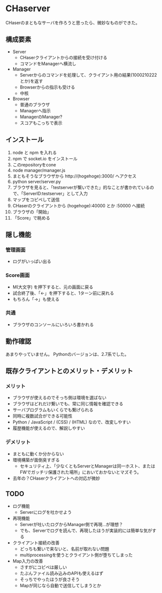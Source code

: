 CHaserver
=========

CHaserのまともなサーバを作ろうと思ったら、微妙なものができた。


## 構成要素

* Server
    - CHaserクライアントからの接続を受け付ける
	- コマンドをManagerへ横流し
* Manager
    - Serverからのコマンドを処理して、クライアント用の結果(1000210222 とか)を返す
	- Browserからの指示も受ける
	- 中核
* Browser
    - 普通のブラウザ
	- Managerへ指示
	- ManagerのManager?
	- スコアもこっちで表示


## インストール

1. node と npm を入れる
2. npm で socket.io をインストール
3. このrepositoryをcone
4. node manager/manager.js
5. まともそうなブラウザから http://(hogehoge):3000/ へアクセス
6. python server/server.py
7. ブラウザを見ると、「testserverが繋いできた」的なことが書かれているので、「ServerID:testserver」として入力
8. マップをコピペして送信
9. CHaserのクライアントから (hogehoge):40000 とか :50000 へ接続
10. ブラウザの「開始」
11. 「Score」で眺める

## 隠し機能

### 管理画面

* ログがいっぱい出る

### Score画面

* M(大文字) を押下すると、元の画面に戻る
* 試合終了後、「←」を押下すると、1ターン前に戻れる
* もちろん「→」も使える

### 共通

* ブラウザのコンソールにいろいろ書かれる


## 動作確認

あまりやっていません。
Pythonのバージョンは、2.7系でした。


## 既存クライアントとのメリット・デメリット

### メリット

* ブラウザが使えるのでそっち側は環境を選ばない
* ブラウザはどれだけ繋いでも、常に同じ情報を確認できる
* サーバプログラムもいくらでも繋げられる
* 同時に複数試合ができる可能性
* Python / JavaScript / (CSS) / (HTML) なので、改変しやすい
* 履歴機能が使えるので、解説しやすい

### デメリット

* まともに動くか分からない
* 環境構築が面倒臭すぎる
    - セキュリティ上、「少なくともServerとManagerは同一ホスト、またはFWでガッチリ保護された場所」においておかないとマズそう。	
* 去年の？CHaserクライアントへの対応が微妙


## TODO
* ログ機能
   - Serverにログを吐かせよう
* 再現機能
   - Serverが吐いたログからManager側で再現…が理想？
   - でも、Serverでログを読んで、再現したほうが実装的には簡単な気がする
* クライアント接続の改善
   - どっちも繋いで来ないと、名前が取れない問題
   - multiprocessingを使うとクライアント側が堕ちてしまった
* Map入力の改善
   - さすがにコピペは厳しい
   - たぶんファイル読み込みのAPIも使えるはず
   - そっちでやったほうが良さそう
   - Mapが同じなら自動で送信してしまうとか
